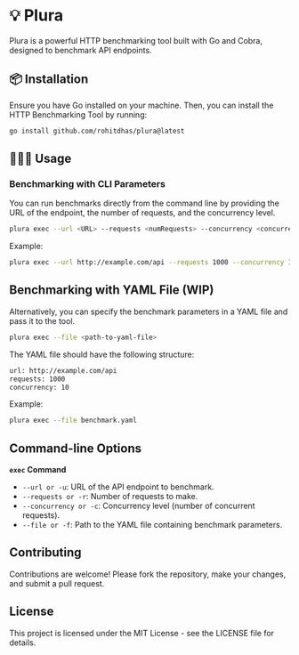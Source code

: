 # 💡 Plura

Plura is a powerful HTTP benchmarking tool built with Go and Cobra, designed to benchmark API endpoints.

## 📦 Installation

Ensure you have Go installed on your machine. Then, you can install the HTTP Benchmarking Tool by running:

```bash
go install github.com/rohitdhas/plura@latest
```

## 👨🏻‍💻 Usage

### Benchmarking with CLI Parameters

You can run benchmarks directly from the command line by providing the URL of the endpoint, the number of requests, and the concurrency level.

```bash
plura exec --url <URL> --requests <numRequests> --concurrency <concurrencyLevel>
```

Example:

```bash
plura exec --url http://example.com/api --requests 1000 --concurrency 10
```

## Benchmarking with YAML File (WIP)

Alternatively, you can specify the benchmark parameters in a YAML file and pass it to the tool.

```bash
plura exec --file <path-to-yaml-file>
```

The YAML file should have the following structure:

```bash
url: http://example.com/api
requests: 1000
concurrency: 10
```

Example:

```bash
plura exec --file benchmark.yaml
```

## Command-line Options

**`exec` Command**

- `--url or -u`: URL of the API endpoint to benchmark.
- `--requests or -r`: Number of requests to make.
- `--concurrency or -c`: Concurrency level (number of concurrent requests).
- `--file or -f`: Path to the YAML file containing benchmark parameters.

## Contributing

Contributions are welcome! Please fork the repository, make your changes, and submit a pull request.

## License

This project is licensed under the MIT License - see the LICENSE file for details.
